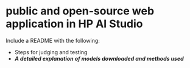 # public and open-source web application in HP AI Studio



Include a README with the following: 

- Steps for judging and testing 
- *******A detailed explanation of models downloaded and methods used*******
